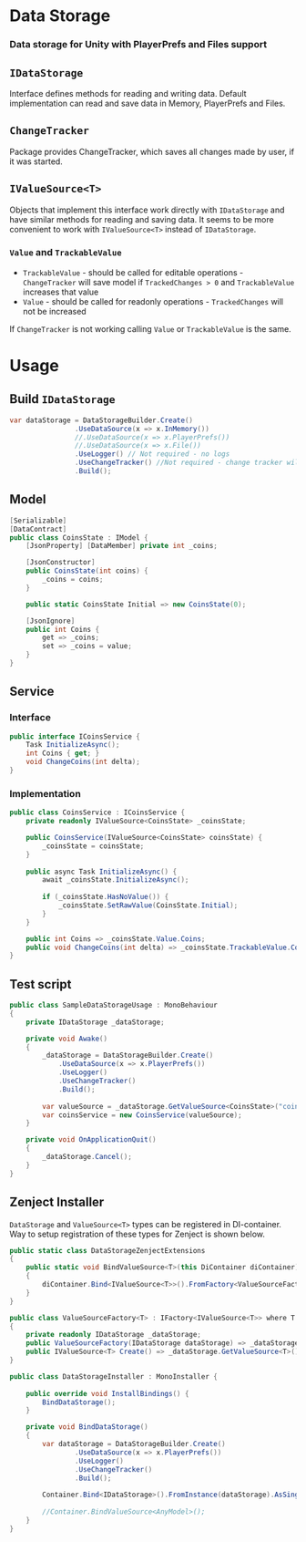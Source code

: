 # Data Storage

### Data storage for Unity with PlayerPrefs and Files support

## ```IDataStorage```

Interface defines methods for reading and writing data. Default implementation can read and save data in Memory, PlayerPrefs and Files.

## ```ChangeTracker```

Package provides ChangeTracker, which saves all changes made by user, if it was started.

## ```IValueSource<T>```

Objects that implement this interface work directly with ```IDataStorage``` and have similar methods for reading and saving data.
It seems to be more convenient to work with ```IValueSource<T>``` instead of ```IDataStorage```.

### ```Value``` and ```TrackableValue```

- ```TrackableValue``` - should be called for editable operations - ```ChangeTracker``` will save model if ```TrackedChanges > 0``` and ```TrackableValue``` increases that value
- ```Value``` - should be called for readonly operations - ```TrackedChanges``` will not be increased

If ```ChangeTracker``` is not working calling ```Value``` or ```TrackableValue``` is the same.

# Usage

## Build ```IDataStorage```

```cs
var dataStorage = DataStorageBuilder.Create()
                .UseDataSource(x => x.InMemory())
                //.UseDataSource(x => x.PlayerPrefs())
                //.UseDataSource(x => x.File())
                .UseLogger() // Not required - no logs
                .UseChangeTracker() //Not required - change tracker will not start
                .Build();
```

## Model

```cs
[Serializable]
[DataContract]
public class CoinsState : IModel {
    [JsonProperty] [DataMember] private int _coins;

    [JsonConstructor]
    public CoinsState(int coins) {
        _coins = coins;
    }

    public static CoinsState Initial => new CoinsState(0);

    [JsonIgnore]
    public int Coins {
        get => _coins;
        set => _coins = value;
    }
}
```

## Service

### Interface

```cs
public interface ICoinsService {
    Task InitializeAsync();
    int Coins { get; }
    void ChangeCoins(int delta);
}
```

### Implementation

```cs
public class CoinsService : ICoinsService {
    private readonly IValueSource<CoinsState> _coinsState;

    public CoinsService(IValueSource<CoinsState> coinsState) {
        _coinsState = coinsState;
    }
    
    public async Task InitializeAsync() {
        await _coinsState.InitializeAsync();
        
        if (_coinsState.HasNoValue()) {
            _coinsState.SetRawValue(CoinsState.Initial);  
        }
    }

    public int Coins => _coinsState.Value.Coins;
    public void ChangeCoins(int delta) => _coinsState.TrackableValue.Coins += delta;
}
```

## Test script
```cs
public class SampleDataStorageUsage : MonoBehaviour
{
    private IDataStorage _dataStorage;

    private void Awake()
    {
        _dataStorage = DataStorageBuilder.Create()
            .UseDataSource(x => x.PlayerPrefs())
            .UseLogger()
            .UseChangeTracker()
            .Build();
        
        var valueSource = _dataStorage.GetValueSource<CoinsState>("coins");
        var coinsService = new CoinsService(valueSource);
    }

    private void OnApplicationQuit()
    {
        _dataStorage.Cancel();
    }
}
```

## Zenject Installer

```DataStorage``` and ```ValueSource<T>``` types can be registered in DI-container. Way to setup registration of these types for Zenject is shown below.

```cs
public static class DataStorageZenjectExtensions
{
    public static void BindValueSource<T>(this DiContainer diContainer) where T : class, IModel
    {
        diContainer.Bind<IValueSource<T>>().FromFactory<ValueSourceFactory<T>>().AsSingle();
    }
}

public class ValueSourceFactory<T> : IFactory<IValueSource<T>> where T : class, IModel
{
    private readonly IDataStorage _dataStorage;
    public ValueSourceFactory(IDataStorage dataStorage) => _dataStorage = dataStorage;
    public IValueSource<T> Create() => _dataStorage.GetValueSource<T>();
}

public class DataStorageInstaller : MonoInstaller {
    
    public override void InstallBindings() {
        BindDataStorage();
    }

    private void BindDataStorage()
    {
        var dataStorage = DataStorageBuilder.Create()
                .UseDataSource(x => x.PlayerPrefs())
                .UseLogger()
                .UseChangeTracker()
                .Build();
        
        Container.Bind<IDataStorage>().FromInstance(dataStorage).AsSingle();
        
        //Container.BindValueSource<AnyModel>();
    }
}
```
